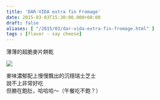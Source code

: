 ```yaml
---
title: 'DAR-VIDA extra fin Fromage'
date: 2015-03-03T15:30:00.000+08:00
draft: false
aliases: [ "/2015/03/dar-vida-extra-fin-fromage.html" ]
tags : [flavor - say cheese]
---
```


薄薄的超脆麥片餅乾  

[![](https://farm9.staticflickr.com/8634/16048897504_8cab8929a1_z.jpg)](https://farm9.staticflickr.com/8634/16048897504_8cab8929a1_z.jpg)

麥味濃郁配上慢慢飄出的沉穩瑞士芝士  
說不上非常好吃  
但勝在飽肚，哈哈哈～（午餐吃不飽？）